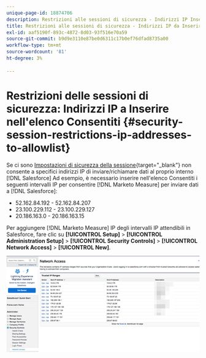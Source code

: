 ```yaml
---
unique-page-id: 18874706
description: Restrizioni alle sessioni di sicurezza - Indirizzi IP Inserire nell'elenco Consentiti - Misura Marketo - Documentazione del prodotto
title: Restrizioni alle sessioni di sicurezza - Indirizzi IP da Inserire nell'elenco Consentiti
exl-id: aaf5190f-893c-4872-8d03-93f516e70a59
source-git-commit: b9d9e3110e87be0d6311c17b0ef76dfad8735a00
workflow-type: tm+mt
source-wordcount: '81'
ht-degree: 3%

---
```


# Restrizioni delle sessioni di sicurezza: Indirizzi IP a Inserire nell&#39;elenco Consentiti {#security-session-restrictions-ip-addresses-to-allowlist}

Se ci sono [Impostazioni di sicurezza della sessione](https://help.salesforce.com/articleView?id=admin_sessions.htm&amp;type=0){target=&quot;_blank&quot;} non consente a specifici indirizzi IP di inviare/richiamare dati al proprio interno [!DNL Salesforce] Ad esempio, è necessario inserire nell&#39;elenco Consentiti i seguenti intervalli IP per consentire [!DNL Marketo Measure] per inviare dati a [!DNL Salesforce]:

* 52.162.84.192 - 52.162.84.207
* 23.100.229.112 - 23.100.229.127
* 20.186.163.0 - 20.186.163.15

Per aggiungere [!DNL Marketo Measure] IP degli intervalli IP attendibili in Salesforce, fare clic su **[!UICONTROL Setup]** > **[!UICONTROL Administration Setup]** > **[!UICONTROL Security Controls]** > **[!UICONTROL Network Access]** > **[!UICONTROL New]**.

![](assets/1.png)
